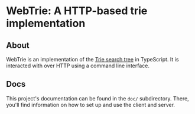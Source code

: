 # WebTrie: A HTTP-based trie implementation

## About
WebTrie is an implementation of the [Trie search tree](https://en.wikipedia.com/wiki/Trie) in TypeScript. It is interacted with over HTTP using a command line interface.

## Docs
This project's documentation can be found in the `doc/` subdirectory. There, you'll find information on how to set up and use the client and server.

